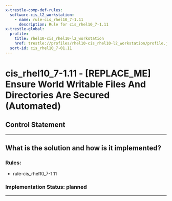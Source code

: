 ```yaml
---
x-trestle-comp-def-rules:
  software-cis_l2_workstation:
    - name: rule-cis_rhel10_7-1.11
      description: Rule for cis_rhel10_7-1.11
x-trestle-global:
  profile:
    title: rhel10-cis_rhel10-l2_workstation
    href: trestle://profiles/rhel10-cis_rhel10-l2_workstation/profile.json
  sort-id: cis_rhel10_7-01.11
---
```


# cis_rhel10_7-1.11 - \[REPLACE_ME\] Ensure World Writable Files And Directories Are Secured (Automated)

## Control Statement

______________________________________________________________________

## What is the solution and how is it implemented?

<!-- For implementation status enter one of: implemented, partial, planned, alternative, not-applicable -->

<!-- Note that the list of rules under ### Rules: is read-only and changes will not be captured after assembly to JSON -->

<!-- Add control implementation description here for control: cis_rhel10_7-1.11 -->

### Rules:

  - rule-cis_rhel10_7-1.11

### Implementation Status: planned

______________________________________________________________________
